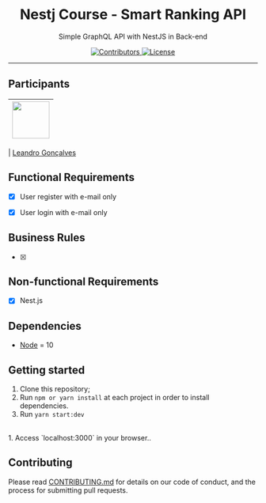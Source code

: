 <h1 align="center">
Nestj Course - Smart Ranking API
</h1>

<p align="center">Simple GraphQL API with NestJS in Back-end</p>

<p align="center">
  <a href="https://github.com/leandrogoncalves/nestjs_smartranking_api/graphs/contributors">
    <img src="https://img.shields.io/github/contributors/leandrogoncalves/nestjs_smartranking_api?color=%237159c1&logoColor=%237159c1&style=flat" alt="Contributors">
  </a>
  <a href="https://opensource.org/licenses/MIT">
    <img src="https://img.shields.io/github/license/leandrogoncalves/nestjs_smartranking_api?color=%237159c1&logo=mit" alt="License">
  </a>
</p>

<hr>

## Participants

| [<img src="https://avatars3.githubusercontent.com/u/12039813?s=460&u=78af286aeb7f9d808dc21635e331d0ecdb08e8a7&v=4" width="75px;"/>](https://github.com/leandrogoncalves) |
| :------------------------------------------------------------------------------------------------------------------------: |


| [Leandro Gonçalves](https://github.com/leandrogoncalves)

## Functional Requirements

- [x] User register with e-mail only
- [x] User login with e-mail only


## Business Rules

- [x] 

## Non-functional Requirements

- [x] Nest.js

## Dependencies

- [Node](https://nodejs.org/en/) = 10

## Getting started

1. Clone this repository;<br />
2. Run `npm or yarn install` at each project in order to install dependencies.<br />
3. Run `yarn start:dev`
<br />
1. Access `localhost:3000` in your browser..<br />

## Contributing

Please read [CONTRIBUTING.md](CONTRIBUTING.md) for details on our code of conduct, and the process for submitting pull requests.
